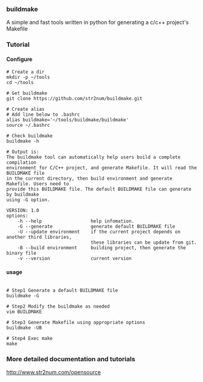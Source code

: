 ### buildmake
A simple and fast tools written in python for generating a c/c++ project's Makefile

### Tutorial
#### Configure
```shell
# Create a dir
mkdir -p ~/tools
cd ~/tools

# Get buildmake
git clone https://github.com/str2num/buildmake.git

# Create alias
# Add line below to .bashrc
alias buildmake='~/tools/buildmake/buildmake'
source ~/.bashrc

# Check buildmake
buildmake -h

# Output is:
The buildmake tool can automatically help users build a complete compilation
environment for C/C++ project, and generate Makefile. It will read the BUILDMAKE file
in the current directory, then build environment and generate Makefile. Users need to
provide this BUILDMAKE file. The default BUILDMAKE file can generate by buildmake
using -G option.

VERSION: 1.0
options:
    -h --help                  help infomation.
    -G --generate              generate default BUILDMAKE file
    -U --update environment    if the current project depends on another third libraries,
                               these libraries can be update from git.
    -B --build environment     building project, then generate the binary file
    -v --version               current version

```
#### usage
```shell

# Step1 Generate a default BUILDMAKE file
buildmake -G

# Step2 Modify the buildmake as needed
vim BUILDMAKE

# Step3 Generate Makefile using appropriate options
buildmake -UB

# Step4 Exec make
make

```

### More detailed documentation and tutorials
http://www.str2num.com/opensource



